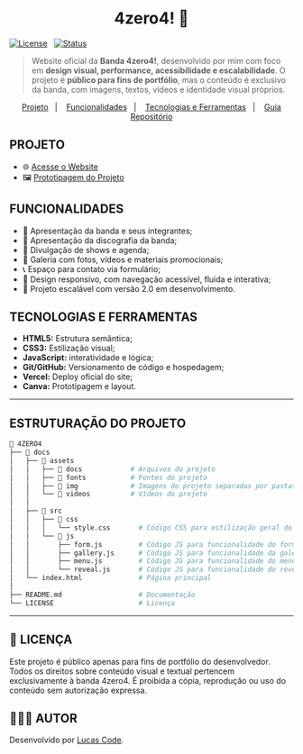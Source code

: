 <h1 align="center">4zero4! 🎸</h1>

<div>
  
[![License](https://img.shields.io/badge/Licença-Personalizada-blue)](./LICENSE)&nbsp;&nbsp;
[![Status](https://img.shields.io/badge/Status-Desenvolvendo_melhorias-pink)]()

</div>

> Website oficial da **Banda 4zero4!**, desenvolvido por mim com foco em **design visual, performance, acessibilidade e escalabilidade**. O projeto é **público para fins de portfólio**, mas o conteúdo é exclusivo da banda, com imagens, textos, vídeos e identidade visual próprios.

<p align="center">
  <a href="#projeto">Projeto</a>&nbsp;&nbsp;&nbsp;|&nbsp;&nbsp;&nbsp;
  <a href="#funcionalidades">Funcionalidades</a>&nbsp;&nbsp;&nbsp;|&nbsp;&nbsp;&nbsp;
  <a href="#tecnologias-e-ferramentas">Tecnologias e Ferramentas</a>&nbsp;&nbsp;&nbsp;|&nbsp;&nbsp;&nbsp;
  <a href="#estruturação-do-projeto">Guia Repositório</a>
</p>

<h2 id="projeto">PROJETO</h2>

- 🌐 <a href="https://4zero4.vercel.app/">Acesse o Website</a>
- 🖼️ <a href="https://www.canva.com/design/DAGY7iketpE/JNfAb-wEfukJ3xBHZ62Iew/view?utm_content=DAGY7iketpE&utm_campaign=designshare&utm_medium=link2&utm_source=uniquelinks&utlId=h52de8cf561">Prototipagem do Projeto</a>

<h2 id="funcionalidades">FUNCIONALIDADES</h2>

- 🎤 Apresentação da banda e seus integrantes;
- 💽 Apresentação da discografia da banda;
- 📆 Divulgação de shows e agenda;
- 🎥 Galeria com fotos, vídeos e materiais promocionais;
- 📞 Espaço para contato via formulário;
- 📱 Design responsivo, com navegação acessível, fluida e interativa;
- 🚀 Projeto escalável com versão 2.0 em desenvolvimento.

<h2 id="tecnologias-e-ferramentas">TECNOLOGIAS E FERRAMENTAS</h2>

- **HTML5:** Estrutura semântica;
- **CSS3:** Estilização visual;
- **JavaScript:** interatividade e lógica;
- **Git/GitHub:** Versionamento de código e hospedagem;
- **Vercel:** Deploy oficial do site;
- **Canva:** Prototipagem e layout.

---

<h2 id="estruturação-do-projeto">ESTRUTURAÇÃO DO PROJETO</h2>

```bash
📁 4ZERO4
├── 📁 docs
│   ├── 📂 assets
│   │   ├── 📁 docs            # Arquivos do projeto
│   │   ├── 📁 fonts           # Fontes do projeto
│   │   ├── 📁 img             # Imagens do projeto separadas por pastas de cada seção
│   │   └── 📁 videos          # Vídeos do projeto
│   │
│   ├── 📂 src
│   │   ├── 📂 css
│   │   │   └── style.css       # Código CSS para estilização geral do projeto
│   │   └── 📂 js
│   │       ├── form.js         # Código JS para funcionalidade do formulário
│   │       ├── gallery.js      # Código JS para funcionalidade da galeria de fotos
│   │       ├── menu.js         # Código JS para funcionalidade do menu
│   │       └── reveal.js       # Código JS para funcionalidade do reveal do conteúdo
│   └── index.html              # Página principal
│
├── README.md                   # Documentação
└── LICENSE                     # Licença

```

---

<h2>📝 LICENÇA</h2> 
<p>Este projeto é público apenas para fins de portfólio do desenvolvedor.
Todos os direitos sobre conteúdo visual e textual pertencem exclusivamente à banda 4zero4.
É proibida a cópia, reprodução ou uso do conteúdo sem autorização expressa.</p>

<h2>🧑🏻‍💻 AUTOR</h2> 
<p>Desenvolvido por <a href="https://lucaslinkverse.vercel.app/">Lucas Code</a>.</p>
